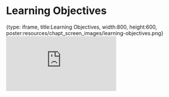 # Learning Objectives
 
{type: iframe, title:Learning Objectives, width:800, height:600, poster:resources/chapt_screen_images/learning-objectives.png}
![](https://hutchdatascience.org/NIH_Data_Sharing/learning-objectives.html)
 

 
